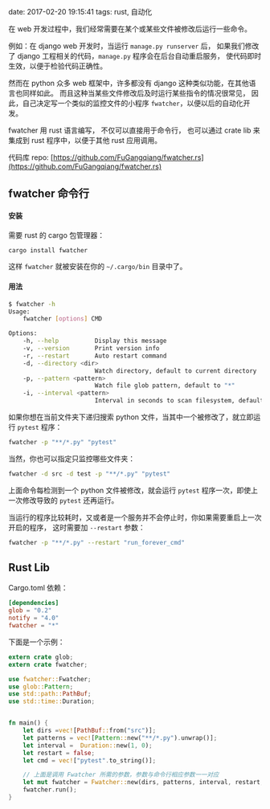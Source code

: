 date: 2017-02-20 19:15:41
tags: rust, 自动化


在 web 开发过程中，我们经常需要在某个或某些文件被修改后运行一些命令。

例如：在 django web 开发时，当运行 `manage.py runserver` 后，
如果我们修改了 django 工程相关的代码，`manage.py` 程序会在后台自动重启服务，
使代码即时生效，以便于检验代码正确性。

然而在 python 众多 web 框架中，许多都没有 django 这种类似功能，在其他语言也同样如此。
而且这种当某些文件修改后及时运行某些指令的情况很常见，
因此，自己决定写一个类似的监控文件的小程序 `fwatcher`，以便以后的自动化开发。


fwatcher 用 rust 语言编写，
不仅可以直接用于命令行，
也可以通过 crate lib 来集成到 rust 程序中，以便于其他 rust 应用调用。

代码库 repo: [https://github.com/FuGangqiang/fwatcher.rs](https://github.com/FuGangqiang/fwatcher.rs)


## fwatcher 命令行


#### 安装

需要 rust 的 cargo 包管理器：

```sh
cargo install fwatcher
```

这样 `fwatcher` 就被安装在你的 `~/.cargo/bin` 目录中了。


#### 用法

```sh
$ fwatcher -h
Usage:
    fwatcher [options] CMD

Options:
    -h, --help          Display this message
    -v, --version       Print version info
    -r, --restart       Auto restart command
    -d, --directory <dir>
                        Watch directory, default to current directory
    -p, --pattern <pattern>
                        Watch file glob pattern, default to "*"
    -i, --interval <pattern>
                        Interval in seconds to scan filesystem, default to 1
```

如果你想在当前文件夹下递归搜索 python 文件，当其中一个被修改了，就立即运行 `pytest` 程序：

```sh
fwatcher -p "**/*.py" "pytest"
```

当然，你也可以指定只监控哪些文件夹：

```sh
fwatcher -d src -d test -p "**/*.py" "pytest"
```

上面命令每检测到一个 python 文件被修改，就会运行 `pytest` 程序一次，即使上一次修改导致的 `pytest` 还再运行。

当运行的程序比较耗时，又或者是一个服务并不会停止时，你如果需要重启上一次开启的程序，
这时需要加 `--restart` 参数：

```sh
fwatcher -p "**/*.py" --restart "run_forever_cmd"
```

## Rust Lib

Cargo.toml 依赖：

```toml
[dependencies]
glob = "0.2"
notify = "4.0"
fwatcher = "*"
```

下面是一个示例：

```rust
extern crate glob;
extern crate fwatcher;

use fwatcher::Fwatcher;
use glob::Pattern;
use std::path::PathBuf;
use std::time::Duration;


fn main() {
    let dirs =vec![PathBuf::from("src")];
    let patterns = vec![Pattern::new("**/*.py").unwrap()];
    let interval =  Duration::new(1, 0);
    let restart = false;
    let cmd = vec!["pytest".to_string()];

	// 上面是调用 Fwatcher 所需的参数，参数与命令行相应参数一一对应
    let mut fwatcher = Fwatcher::new(dirs, patterns, interval, restart, cmd);
    fwatcher.run();
}
```
